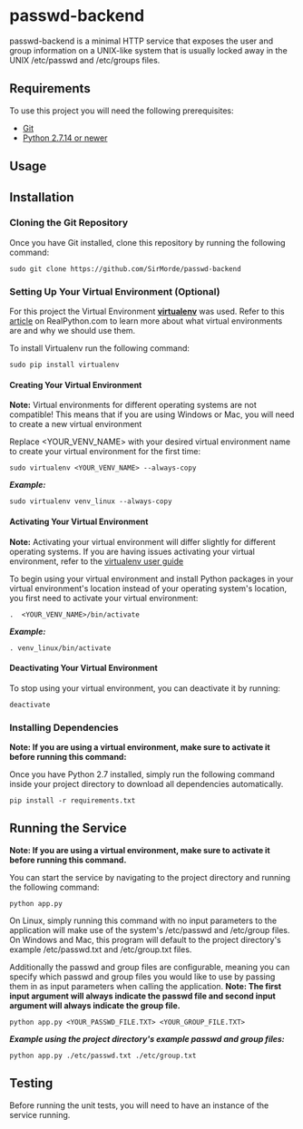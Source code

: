 # passwd-backend
passwd-backend is a minimal HTTP service that exposes the user and group information on a UNIX-like system that is usually locked away in the UNIX /etc/passwd and /etc/groups files.

## Requirements
To use this project you will need the following prerequisites:
+ [Git](https://git-scm.com/downloads)
+ [Python 2.7.14 or newer](https://www.python.org/downloads/)

## Usage

## Installation 
### Cloning the Git Repository
Once you have Git installed, clone this repository by running the following command:
```
sudo git clone https://github.com/SirMorde/passwd-backend
```

### Setting Up Your Virtual Environment (Optional)
For this project the Virtual Environment [**virtualenv**](https://virtualenv.pypa.io/en/stable/userguide/) was used. Refer to this [article](https://realpython.com/python-virtual-environments-a-primer/) on RealPython.com to learn more about what virtual environments are and why we should use them.

To install Virtualenv run the following command:
```
sudo pip install virtualenv 
```

#### Creating Your Virtual Environment
**Note:** Virtual environments for different operating systems are not compatible! This means that if you are using Windows or Mac, you will need to create a new virtual environment

Replace <YOUR_VENV_NAME> with your desired virtual environment name to create your virtual environment for the first time:
```
sudo virtualenv <YOUR_VENV_NAME> --always-copy
```
**_Example:_**
```
sudo virtualenv venv_linux --always-copy
```

#### Activating Your Virtual Environment 
**Note:** Activating your virtual environment will differ slightly for different operating systems. If you are having issues activating your virtual environment, refer to the [virtualenv user guide](https://virtualenv.pypa.io/en/stable/userguide/#activate-script)

To begin using your virtual environment and install Python packages in your virtual environment's location instead of your operating system's location, you first need to activate your virtual environment:
```
.  <YOUR_VENV_NAME>/bin/activate
```
**_Example:_**
```
. venv_linux/bin/activate
```

#### Deactivating Your Virtual Environment 
To stop using your virtual environment, you can deactivate it by running:
```
deactivate
```

### Installing Dependencies
**Note: If you are using a virtual environment, make sure to activate it before running this command:**

Once you have Python 2.7 installed, simply run the following command inside your project directory to download all dependencies automatically. 
```
pip install -r requirements.txt
```

## Running the Service
**Note: If you are using a virtual environment, make sure to activate it before running this command.**

You can start the service by navigating to the project directory and running the following command:
```
python app.py
```
On Linux, simply running this command with no input parameters to the application will make use of the system's /etc/passwd and /etc/group files. On Windows and Mac, this program will default to the project directory's example /etc/passwd.txt and /etc/group.txt files.

Additionally the passwd and group files are configurable, meaning you can specify which passwd and group files you would like to use by passing them in as input parameters when calling the application. 
**Note: The first input argument will always indicate the passwd file and second input argument will always indicate the group file.**
```
python app.py <YOUR_PASSWD_FILE.TXT> <YOUR_GROUP_FILE.TXT>
```
**_Example using the project directory's example passwd and group files:_** 
```
python app.py ./etc/passwd.txt ./etc/group.txt

```

## Testing
Before running the unit tests, you will need to have an instance of the service running.
